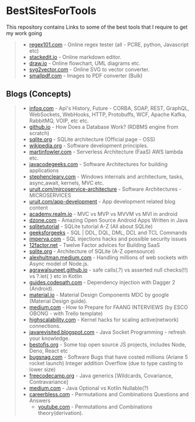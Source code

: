 # BestSitesForTools
This repository contains Links to some of the best tools that I require to get my work going

> - [regex101.com](https://regex101.com/) - Online regex tester (all - PCRE, python, Javascript etc)
> - [stackedit.io](https://stackedit.io/) - Online markdown editor.
> - [draw.io](https://app.diagrams.net/) - Online flowchart, UML diagrams etc.
> - [svg2vector.com](https://svg2vector.com/) - Online SVG to vector converter.
> - [smallpdf.com](https://smallpdf.com/jpg-to-pdf) - Images to PDF converter (Bulk)

## Blogs (Concepts)
> - [infoq.com](https://www.infoq.com/presentations/api-history/) - Api's History, Future - CORBA, SOAP, REST, GraphQL, WebSockets, WebHooks, HTTP, Protobuffs, WCF, Apache Kafka, RabbitMQ, VOIP, etc etc.
> - [github.io](https://cstack.github.io/db_tutorial/) - How Does a Database Work? (RDBMS engine from scratch)
> - [sqlite.org](https://sqlite.org/src/doc/trunk/README.md) - SQLite architecture (Official page - OSS)
> - [wikipedia.org](https://en.wikipedia.org/wiki/List_of_software_development_philosophies) - Software development principles.
> - [martinfowler.com](https://martinfowler.com/articles/serverless.html) - Serverless Architecture (FaaS) AWS lambda etc.
> - [javacodegeeks.com](https://www.javacodegeeks.com/2019/01/selecting-software-architecture.html) - Software Architectures for building applications
> - [stephencleary.com](https://blog.stephencleary.com/) - Windows internals and architecture, tasks, async,await, kernels, MVC etc.
> - [uruit.com/mircoservice-architecture](https://uruit.com/blog/microservices-architecture/) - Software Architectures - MICROSERVICES
> - [uruit.com/app-development](https://uruit.com/blog/category/app-development/) - App development related blog content
> - [academy.realm.io](https://academy.realm.io/posts/mvc-vs-mvp-vs-mvvm-vs-mvi-mobilization-moskala/) - MVC vs MVP vs MVVM vs MVI in android 
> - [dzone.com](https://dzone.com/articles/amazing-open-source-android-apps-written-in-java) - Amazing Open Source Android Apps Written in Java
> - [sqlitetutorial](https://www.sqlitetutorial.net/) - SQLite tutorial A-Z (All about SQLite)
> - [geeksforgeeks](https://www.geeksforgeeks.org/sql-ddl-dql-dml-dcl-tcl-commands/) - SQL | DDL, DQL, DML, DCL and TCL Commands
> - [imperva.com](https://www.imperva.com/learn/application-security/sql-injection-sqli/) - SQL injections hacks and possible security issues
> - [12factor.net](https://12factor.net/) - Twelve Factor advices for Building SaaS
> - [sqlite.org](https://www.sqlite.org/arch.html) - Architecture of SQLite (A-Z opensource)
> - [alexhultman.medium.com](https://alexhultman.medium.com/millions-of-active-websockets-with-node-js-7dc575746a01) - Handling millions of web sockets with Async model of Node.js.
> - [agrawalsuneet.github.io](https://agrawalsuneet.github.io/blogs/safe-calls-vs-null-checks-in-kotlin/) - safe calls(.?) vs asserted null checks(!!) vs ?.let{ } etc in Kotlin
> - [guides.codepath.com](https://guides.codepath.com/android/dependency-injection-with-dagger-2) - Dependency injection with Dagger 2 (Android).
> - [material.io](https://material.io/design) - Material Design Components MDC by google (Material Design guide).
> - [medium.com](https://medium.com/swlh/how-to-study-for-data-structures-and-algorithms-interviews-at-faang-65043e00b5df) - How to Prepare for FAANG INTERVIEWS (by ESCO OBONG - with Trello template)
> - [highscalability.com](http://highscalability.com/blog/2013/5/13/the-secret-to-10-million-concurrent-connections-the-kernel-i.html) - Kernel hacks for scaling active(network) connections.
> - [javarevisited.blogspot.com](https://javarevisited.blogspot.com/2014/08/socket-programming-networking-interview-questions-answers-Java.html#axzz6qPGtnxXu) - Java Socket Programming - refresh your knowledge.
> - [bestofjs.org](https://bestofjs.org/) - Some top open source JS projects, includes Node, Deno, React etc
> - [bugsnag.com](https://www.bugsnag.com/blog/bug-day-ariane-5-disaster) - Software Bugs that have costed millions (Ariane 5 rocket launch) Integer addition Overflow (due to type casting to lower size) 
> - [freecodecamp.org](https://www.freecodecamp.org/news/understanding-java-generic-types-covariance-and-contravariance-88f4c19763d2/) - Java generics [Wildcards, Covariance, Contravariance]
> - [medium.com](https://medium.com/@fatihcoskun/kotlin-nullable-types-vs-java-optional-988c50853692) - Java Optional vs Kotlin Nullable(?)
> - [careerbless.com](https://www.careerbless.com/aptitude/qa/permutations_combinations.php) - Permutations and Combinations Questions and Answers
>   - [youtube.com](https://www.youtube.com/watch?v=s0uK5dnaho0) - Permutations and Combinations theory(derivation). 
